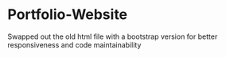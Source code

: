# Portfolio-Website

Swapped out the old html file with a bootstrap version for better responsiveness and code maintainability
